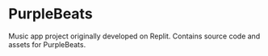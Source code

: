 # PurpleBeats
Music app project originally developed on Replit. Contains source code and assets for PurpleBeats.
